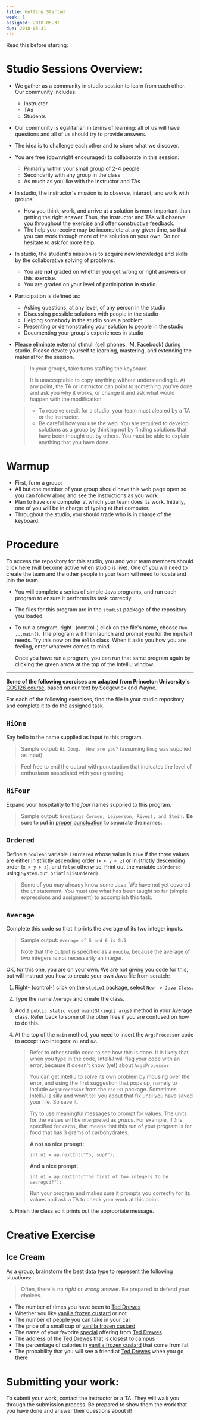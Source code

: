 ```yaml
---
title: Getting Started
week: 1
assigned: 2018-05-31
due: 2018-05-31
---
```



Read this before starting:

# Studio Sessions Overview:

* We gather as a community in studio session to learn from each other.
Our community includes:
  * Instructor
  * TAs
  * Students

* Our community is egalitarian in terms of learning:
all of us will have questions and all of us should try to provide answers.
* The idea is to challenge each other and to share what we discover.
* You are free (downright encouraged) to collaborate in this session:
  * Primarily within your small group of 2-4 people
  * Secondarily with any group in the class
  * As much as you like with the instructor and TAs
* In studio, the instructor\'s mission is to observe, interact, and work with groups.
  * How you think, work, and arrive at a solution is more important than getting the right answer.
  Thus, the instructor and TAs will observe you throughout the exercise and offer constructive feedback.
  * The help you receive may be incomplete at any given time,
  so that you can work through more of the solution on your own.
  Do not hesitate to ask for more help.
* In studio, the student\'s mission is to acquire new knowledge and skills by
the collaborative solving of problems.
  * You are **not** graded on whether you get wrong or right answers on this exercise.
  * You are graded on your level of participation in studio.
* Participation is defined as:
  * Asking questions, at any level, of any person in the studio
  * Discussing possible solutions with people in the studio
  * Helping somebody in the studio solve a problem
  * Presenting or demonstrating your solution to people in the studio
  * Documenting your group\'s experiences in studio
* Please eliminate external stimuli (cell phones, IM, Facebook) during studio.
Please devote yourself to learning, mastering, and extending the material for the session.

  > In your groups, take turns staffing the keyboard.
  >
  > It is unacceptable to copy anything without understanding it.
  > At any point, the TA or instructor can point to something you\'ve done and ask you why it works,
  > or change it and ask what would happen with the modification.

  > * To receive credit for a studio, your team must
  > cleared by a TA or the instructor.
  > * Be careful how you use the web.  You are required to develop solutions
  as a group by thinking not by finding solutions that have been thought
  out by others.  You must be able to explain anything that you have done.



# Warmup

* First, form a group:
* All but one member of your group should have this web page open so you can follow along and see the instructions as you work.
* Plan to have one computer at which your team does its work. Initially, one of you will be in charge of typing at that computer.
* Throughout the studio, you should trade who is in charge of the keyboard.



# Procedure

To access the repository for this studio, you and your team members should click here (will become active when studio is live). One of you will need to create the team and the other people in your team will need to locate and join the team.

* You will complete a series of simple Java programs, and run each program
to ensure it performs its task correctly.
* The files for this program are in the `studio1` package of the repository you loaded.
* To run a program, right- (control-)
  click on the file\'s name, choose `Run ...main()`.  The program will then
  launch and prompt you for the inputs it needs. Try this now on the `Hello` class.  When it asks you how you are feeling, enter whatever comes to mind.

    Once you have run a program, you can run that same program again by clicking the green arrow at the top of the IntelliJ window.

<hr>

**Some of the following exercises are adapted from Princeton University\'s**
<a href="http://www.cs.princeton.edu/courses/archive/spring12/cos126/precepts.php">COS126 course</a>, based on our text by Sedgewick and Wayne.

For each of the following exercises, find the file in your studio repository
and complete it to do the assigned task.

## `HiOne`

Say hello to the name supplied as input to this program.

  > Sample output: `Hi Doug.  How are you?` (assuming `Doug` was supplied as input)

  > Feel free to end the output with punctuation that indicates the level of enthusiasm associated with your greeting.


## `HiFour`


Expand your hospitality to the *four* names supplied to this program.

  > Sample output: `Greetings Cormen, Leiserson, Rivest, and Stein.` **Be sure to put in** <a href="http://en.wikipedia.org/wiki/Serial_comma">proper punctuation</a> **to separate the names.**



## `Ordered`

Define a `boolean` variable `isOrdered` whose value is
  `true` if the three values are either in strictly ascending
  order (`x < y < z`) or in strictly descending order
  (`x > y > z`), and `false` otherwise. Print out the variable
  `isOrdered` using `System.out.println(isOrdered)`.

  > Some of you may already know some Java.  We have not yet covered the
  > `if` statement.  You must use what has been taught so far (simple
  > expressions and assignment) to accomplish this task.



## `Average`

Complete this code so that it prints the average of its two integer inputs.

  > Sample output:
  > `Average of 5 and 6 is 5.5`.
  >
  > Note that the output is specified as a `double`,
  > because the average of two integers is not necessarily an integer.



OK, for this one, you are on your own.  We are not giving you code for this, but will instruct you how to create your own Java file from scratch:

1. Right- (control-) click on the `studio1` package, select
`New -> Java Class`.
2. Type the name `Average` and create the class.
3. Add a `public static void main(String[] args)` method in your Average class. Refer back to some of the other files if you are confused on how to do this.
4. At the top of the `main` method, you need to insert the `ArgsProcessor` code to accept two integers: `n1` and `n2`.

	> Refer to other studio code to see how this is done.
	> It is likely that when you type in the code, IntelliJ will flag your code with an error, because it doesn\'t know (yet) about `ArgsProcessor`.
	>
	> You can get IntelliJ to solve its own problem by mousing over the error, and using the first suggestion that pops up, namely to include `ArgsProcessor` from
	> the `cse131` package.
	> Sometimes IntelliJ is silly and won\'t tell you about that fix until
	> you have saved your file.  So save it.
	>
	> Try to use meaningful messages to prompt for values.  The units for the values will be interpreted
	> as *grams*.  For example, if `3` is specified for `carbs`,
	> that means that this run of your program is for food that has 3 grams of carbohydrates.
	>
	> **A not so nice prompt:**
	>
	>   `int n1 = ap.nextInt("Yo, sup?");`
	>
	> **And a nice prompt:**
	>
	>   `int n1 = ap.nextInt("The first of two integers to be averaged?");`
	>
	> Run your program and makes sure it prompts you correctly for its values and ask a TA to check your work at this point.
5. Finish the class so it prints out the appropriate message.



# Creative Exercise

## Ice Cream

As a group, brainstorm the best data type to represent the following
situations:

  > Often, there is no *right* or *wrong* answer.  Be prepared
  > to defend your choices.
  >

* The number of times you have been to [Ted Drewes](http://www.teddrewes.com/home/default.aspx)
* Whether you like [vanilla frozen custard](http://www.teddrewes.com/sitecontent/dynamiccontent.aspx?pid=76&uid=D18D6B6C-7948-4C04-8F59-12F77F9F3F49) or not
* The number of people you can take in your car
* The price of a small cup of [vanilla frozen custard](http://www.teddrewes.com/sitecontent/Specials.aspx)
* The name of your favorite [special](http://www.teddrewes.com/sitecontent/Specials.aspx) offering from
[Ted Drewes](http://www.teddrewes.com/home/default.aspx)
* The [address](http://www.teddrewes.com/sitecontent/dynamiccontent.aspx?pid=92&uid=1FA7B06F-39EC-4A8E-8A31-23EE0B783705) of the [Ted Drewes](http://www.teddrewes.com/home/default.aspx) that is closest to campus
* The percentage of calories in [vanilla frozen custard](http://www.teddrewes.com/sitecontent/dynamiccontent.aspx?pid=76&uid=D18D6B6C-7948-4C04-8F59-12F77F9F3F49) that come from fat
* The probability that you will see a friend at [Ted Drewes](http://www.teddrewes.com/home/default.aspx) when you go there

# Submitting your work:

To submit your work, contact the instructor or a TA. They will walk you through the submission process. Be prepared to show them the work that you have done and answer their questions about it!
